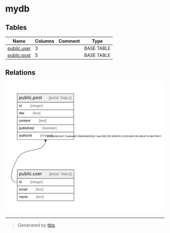 # mydb

## Tables

| Name                          | Columns | Comment | Type       |
| ----------------------------- | ------- | ------- | ---------- |
| [public.user](public.user.md) | 3       |         | BASE TABLE |
| [public.post](public.post.md) | 5       |         | BASE TABLE |

## Relations

![er](schema.svg)

---

> Generated by [tbls](https://github.com/k1LoW/tbls)
